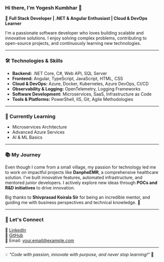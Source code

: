 ### Hi there, I'm Yogesh Kumbhar 👋  

🚀 **Full Stack Developer | .NET & Angular Enthusiast | Cloud & DevOps Learner**  

I'm a passionate software developer who loves building scalable and innovative solutions. I enjoy solving complex problems, contributing to open-source projects, and continuously learning new technologies.  

---

### 🛠️ Technologies & Skills  

- **Backend:** .NET Core, C#, Web API, SQL Server  
- **Frontend:** Angular, TypeScript, JavaScript, HTML, CSS  
- **Cloud & DevOps:** Azure, Docker, Kubernetes, Azure DevOps, CI/CD  
- **Observability & Logging:** OpenTelemetry, Logging Frameworks  
- **Software Development:** Microservices, SaaS, Infrastructure as Code  
- **Tools & Platforms:** PowerShell, IIS, Git, Agile Methodologies  

---

### 🌱 Currently Learning  
- Microservices Architecture  
- Advanced Azure Services  
- AI & ML Basics  

---

### 📚 My Journey  
Even though I come from a small village, my passion for technology led me to work on impactful projects like **DanpheEMR**, a comprehensive healthcare solution. I’ve built innovative features, automated infrastructure, and mentored junior developers. I actively explore new ideas through **POCs and R&D initiatives** to drive innovation.  

Big thanks to **Shivprasad Koirala Sir** for being an incredible mentor, and guiding me with business perspectives and technical knowledge. 🙌  

---


### 📢 Let's Connect  
💼 [LinkedIn](https://www.linkedin.com/in/YOUR_PROFILE)  
📂 [GitHub](https://github.com/YOUR_GITHUB)  
📧 Email: your.email@example.com  

---

💡 *"Code with passion, innovate with purpose, and never stop learning!"* 🚀  

